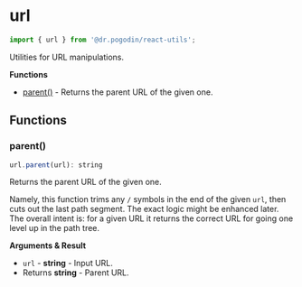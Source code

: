 # url
```jsx
import { url } from '@dr.pogodin/react-utils';
```
Utilities for URL manipulations.

**Functions**
- [parent()](#parent) - Returns the parent URL of the given one.

## Functions

### parent()
```jsx
url.parent(url): string
```
Returns the parent URL of the given one.

Namely, this function trims any `/` symbols in the end of the given `url`,
then cuts out the last path segment. The exact logic might be enhanced later.
The overall intent is: for a given URL it returns the correct URL for going
one level up in the path tree.

**Arguments & Result**
- `url` - **string** - Input URL.
- Returns **string** - Parent URL.

